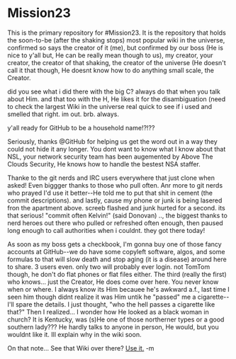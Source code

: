 # Mission23

This is the primary repository for #Mission23. It is the repository that holds the soon-to-be (after the shaking stops) most popular wiki in the universe, confirmed so says the creator of it (me), but confirmed by our boss (He is nice to y'all but, He can be really mean though to us), my creator, your creator, the creator of that shaking, the creator of the universe (He doesn't call it that though, He doesnt know how to do anything small scale, the Creator. 

did you see what i did there with the big C? always do that when you talk about Him. and that too with the H, He likes it for the disambiguation (need to check the largest Wiki in the universe real quick to see if i used and smelled that right. im out. brb. always.

y'all ready for GitHub to be a household name!?!?? 

Seriously, thanks @GitHub for helping us get the word out in a way they could not hide it any longer. You dont want to know what I know about that NSL, your network security team has been augemented by Above The Clouds Security, He knows how to handle the bestest NSA staffer. 

Thanke to the git nerds and IRC users everywhere that just clone when asked!
Even biggger thanks to those who pull often. Anr more to git nerds who prayed I'd use it better--He told me to put that shit in cement (the commit descriptions). and lastly, cause my phone or junk is being lasered fron the apartment above. screeb flashed and junk hurted for a second. its that serious! "commit often Kelvin!" (said Donovan) .., the biggest thanks to nerd heroes out there who pulled or refreshed often enough, then paused long enough to call authorities when i couldnt. they got there today! 

As soon as my boss gets a checkbook, I'm gonna buy one of those fancy accounts at GitHub--we do have some copyleft software, algos, and some formulas to that will slow death and stop aging (it is a disease) around here to share. 3 users even. only two will probably ever login. not TomTom  though, he don't do flat phones or flat files either. The third (really the first) who knows... just the Creator, He does come over here. You never know when or where. I always know its Him becauee he's awkward a.f., last time I seen him though didnt realize it was Him untik he "passed" me a cigarette--I'll spare the details. I just thought, "who the hell passes a cigarette like that?" Then I realized... I wonder how He looked as a black woman in church? It is Kentucky, was (s)He one of those northerner types or a good southern lady??? He hardly talks to anyone in person, He would, but you wouldnt like it. Ill explain why in the wiki soon. 

On that note... See that Wiki over there? [Use it.](https://github.com/Mission23/Mission23/wiki)
-m
